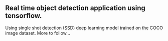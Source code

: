 ## Real time object detection application using tensorflow.

Using single shot detection (SSD) deep learning model trained on the COCO image dataset. More to follow...
